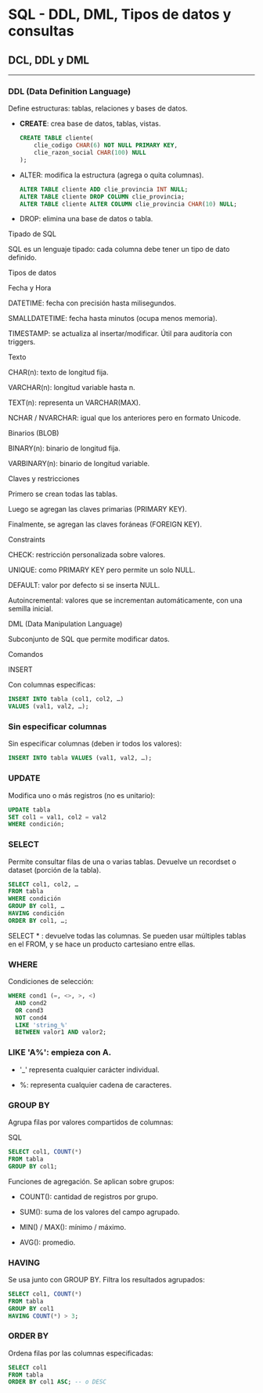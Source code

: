 # SQL - DDL, DML, Tipos de datos y consultas

## DCL, DDL y DML

---

### DDL (Data Definition Language)

Define estructuras: tablas, relaciones y bases de datos.

-   **CREATE**: crea base de datos, tablas, vistas.

    ```sql
    CREATE TABLE cliente(
        clie_codigo CHAR(6) NOT NULL PRIMARY KEY,
        clie_razon_social CHAR(100) NULL
    );
    ```

-   ALTER: modifica la estructura (agrega o quita columnas).

    ```sql
    ALTER TABLE cliente ADD clie_provincia INT NULL;
    ALTER TABLE cliente DROP COLUMN clie_provincia;
    ALTER TABLE cliente ALTER COLUMN clie_provincia CHAR(10) NULL;
    ```

-   DROP: elimina una base de datos o tabla.

Tipado de SQL

SQL es un lenguaje tipado: cada columna debe tener un tipo de dato definido.

Tipos de datos

Fecha y Hora

DATETIME: fecha con precisión hasta milisegundos.

SMALLDATETIME: fecha hasta minutos (ocupa menos memoria).

TIMESTAMP: se actualiza al insertar/modificar. Útil para auditoría con triggers.

Texto

CHAR(n): texto de longitud fija.

VARCHAR(n): longitud variable hasta n.

TEXT(n): representa un VARCHAR(MAX).

NCHAR / NVARCHAR: igual que los anteriores pero en formato Unicode.

Binarios (BLOB)

BINARY(n): binario de longitud fija.

VARBINARY(n): binario de longitud variable.

Claves y restricciones

Primero se crean todas las tablas.

Luego se agregan las claves primarias (PRIMARY KEY).

Finalmente, se agregan las claves foráneas (FOREIGN KEY).

Constraints

CHECK: restricción personalizada sobre valores.

UNIQUE: como PRIMARY KEY pero permite un solo NULL.

DEFAULT: valor por defecto si se inserta NULL.

Autoincremental: valores que se incrementan automáticamente, con una semilla inicial.

DML (Data Manipulation Language)

Subconjunto de SQL que permite modificar datos.

Comandos

INSERT

Con columnas específicas:

```sql
INSERT INTO tabla (col1, col2, …)
VALUES (val1, val2, …);
```

### Sin especificar columnas 
Sin especificar columnas (deben ir todos los valores): 
```sql 
INSERT INTO tabla VALUES (val1, val2, …);
```


### UPDATE

Modifica uno o más registros (no es unitario):


```sql
UPDATE tabla
SET col1 = val1, col2 = val2
WHERE condición;
```

### SELECT

Permite consultar filas de una o varias tablas. Devuelve un recordset o dataset (porción de la tabla).


```sql
SELECT col1, col2, …
FROM tabla
WHERE condición
GROUP BY col1, …
HAVING condición
ORDER BY col1, …;
```

SELECT * : devuelve todas las columnas.
Se pueden usar múltiples tablas en el FROM, y se hace un producto cartesiano entre ellas.

### WHERE

Condiciones de selección:

```sql
WHERE cond1 (=, <>, >, <)
  AND cond2
  OR cond3
  NOT cond4
  LIKE 'string_%'
  BETWEEN valor1 AND valor2;
```

### LIKE 'A%': empieza con A.

- '\_' representa cualquier carácter individual.

- %: representa cualquier cadena de caracteres.

### GROUP BY

Agrupa filas por valores compartidos de columnas:

SQL

```sql
SELECT col1, COUNT(*)
FROM tabla
GROUP BY col1;
```

Funciones de agregación. Se aplican sobre grupos:

- COUNT(): cantidad de registros por grupo.

- SUM(): suma de los valores del campo agrupado.

- MIN() / MAX(): mínimo / máximo.

- AVG(): promedio.

### HAVING

Se usa junto con GROUP BY. Filtra los resultados agrupados:

```sql
SELECT col1, COUNT(*)
FROM tabla
GROUP BY col1
HAVING COUNT(*) > 3;
```

### ORDER BY
Ordena filas por las columnas especificadas:

```sql
SELECT col1
FROM tabla
ORDER BY col1 ASC; -- o DESC
```